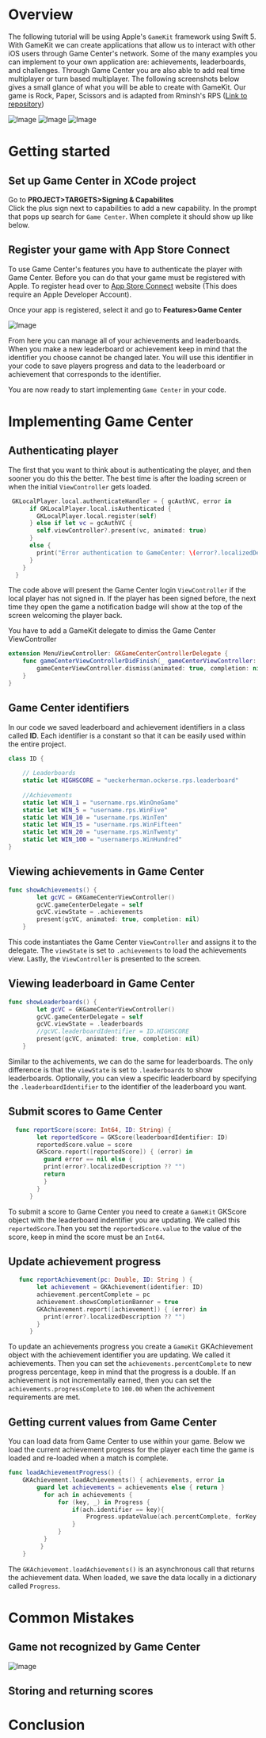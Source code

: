 Overview
=======
The following tutorial will be using Apple's `GameKit` framework using Swift 5. With GameKit we can create applications that allow us to interact with other iOS users through Game Center's network. Some of the many examples you can implement to your own application are: achievements, leaderboards, and challenges. Through Game Center you are also able to add real time multiplayer or turn based multiplayer. The following screenshots below gives a small glance of what you will be able to create with GameKit. Our game is Rock, Paper, Scissors and is adapted from Rminsh's RPS ([Link to repository](https://github.com/Rminsh/RPS))

![Image](doc/menu_screen_50_1_50.png "Main Menu") ![Image](doc/achievements_screen_50_1_50.png "Achievement Screen") ![Image](doc/leaderboards_screen_50_1_50.png "Leaderboard Screen") 


Getting started
=======

Set up Game Center in XCode project
----
Go to **PROJECT>TARGETS>Signing & Capabilites**<br />
Click the plus sign next to capabilities to add a new capability. In the prompt that pops up search for `Game Center`. When complete it should show up like below.


Register your game with App Store Connect
----
To use Game Center's features you have to authenticate the player with Game Center. Before you can do that your game must be registered with Apple. To register head over to [App Store Connect](https://appstoreconnect.apple.com) website (This does require an Apple Developer Account). 


Once your app is registered, select it and go to **Features>Game Center**

![Image](doc/appstoreGC.png "App Store Game Center")

From here you can manage all of your achievements and leaderboards. When you make a new leaderboard or achievement keep in mind that the identifier you choose cannot be changed later. You will use this identifier in your code to save players progress and data to the leaderboard or achievement that corresponds to the identifier.

You are now ready to start implementing `Game Center` in your code.

Implementing Game Center
=======

Authenticating player
---
The first that you want to think about is authenticating the player, and then sooner you do this the better. The best time is after the loading screen or when the initial `ViewController` gets loaded. 
```swift
 GKLocalPlayer.local.authenticateHandler = { gcAuthVC, error in
      if GKLocalPlayer.local.isAuthenticated {
        GKLocalPlayer.local.register(self)
      } else if let vc = gcAuthVC {
        self.viewController?.present(vc, animated: true)
      }
      else {
        print("Error authentication to GameCenter: \(error?.localizedDescription ?? "none")")
      }
    }
  }
```
The code above will present the Game Center login `ViewController` if the local player has not signed in. If the player has been signed before, the next time they open the game a notification badge will show at the top of the screen welcoming the player back.

You have to add a GameKit delegate to dimiss the Game Center ViewController
```swift
extension MenuViewController: GKGameCenterControllerDelegate {
    func gameCenterViewControllerDidFinish(_ gameCenterViewController: GKGameCenterViewController) {
        gameCenterViewController.dismiss(animated: true, completion: nil)
    }
}
```

Game Center identifiers
---
In our code we saved leaderboard and achievement identifiers in a class called **ID**. Each identifier is a constant so that it can be easily used within the entire project. 

```swift
class ID {
    
    // Leaderboards
    static let HIGHSCORE = "ueckerherman.ockerse.rps.leaderboard"
   
    //Achievements
    static let WIN_1 = "username.rps.WinOneGame"
    static let WIN_5 = "username.rps.WinFive"
    static let WIN_10 = "username.rps.WinTen"
    static let WIN_15 = "username.rps.WinFifteen"
    static let WIN_20 = "username.rps.WinTwenty"
    static let WIN_100 = "usernamerps.WinHundred"
}
```


Viewing achievements in Game Center
---
```swift
func showAchievements() {
        let gcVC = GKGameCenterViewController()
        gcVC.gameCenterDelegate = self
        gcVC.viewState = .achievements
        present(gcVC, animated: true, completion: nil)
    }
```
This code instantiates the Game Center `ViewController` and assigns it to the delegate. The `viewState` is set to `.achievements` to load the achievements view. Lastly, the `ViewController` is presented to the screen.

Viewing leaderboard in Game Center
---
```swift
func showLeaderboards() {
        let gcVC = GKGameCenterViewController()
        gcVC.gameCenterDelegate = self
        gcVC.viewState = .leaderboards
        //gcVC.leaderboardIdentifier = ID.HIGHSCORE
        present(gcVC, animated: true, completion: nil)
    }
```
Similar to the achivements, we can do the same for leaderboards. The only difference is that the `viewState` is set to `.leaderboards` to show leaderboards. Optionally, you can view a specific leaderboard by specifying the `.leaderboardIdentifier` to the identifier of the leaderboard you want.

Submit scores to Game Center
---
```swift
  func reportScore(score: Int64, ID: String) {
        let reportedScore = GKScore(leaderboardIdentifier: ID)
        reportedScore.value = score
        GKScore.report([reportedScore]) { (error) in
          guard error == nil else {
          print(error?.localizedDescription ?? "")
          return
          }
        }
      }
```
To submit a score to Game Center you need to create a `GameKit` GKScore object with the leaderboard indentifier you are updating. We called this `reportedScore`.Then you set the `reportedScore.value` to the value of the score, keep in mind the score must be an `Int64`. 

Update achievement progress
---
```swift
   func reportAchievement(pc: Double, ID: String ) {
        let achievement = GKAchievement(identifier: ID)
        achievement.percentComplete = pc
        achievement.showsCompletionBanner = true
        GKAchievement.report([achievement]) { (error) in
          print(error?.localizedDescription ?? "")
        }
      }
```
To update an achievements progress you create a `GameKit` GKAchievement object with the achievement identifier you are updating. We called it achievements. Then you can set the `achievements.percentComplete` to new progress percentage, keep in mind that the progress is a double. If an achievement is not incrementally earned, then you can set the `achievements.progressComplete` to `100.00` when the achivement requirements are met.

Getting current values from Game Center
---
You can load data from Game Center to use within your game. Below we load the current achievement progress for the player each time the game is loaded and re-loaded when a match is complete.
```swift
func loadAchievementProgress() {
    GKAchievement.loadAchievements() { achievements, error in
        guard let achievements = achievements else { return }
          for ach in achievements {
              for (key, _) in Progress {
                  if(ach.identifier == key){
                      Progress.updateValue(ach.percentComplete, forKey: ach.identifier)
                  }
              }
          }
         }
    }
```
The `GKAchievement.loadAchievements()` is an asynchronous call that returns the achievement data. When loaded, we save the data locally in a dictionary called `Progress`.

Common Mistakes
===

Game not recognized by Game Center
---
![Image](doc/notRecognized_50_1_50.png "Game not recognized")

Storing and returning scores
---

Conclusion
=======
